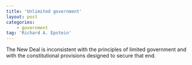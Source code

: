 ```yaml
---
title: 'Unlimited government'
layout: post
categories:
    - government
tag: 'Richard A. Epstein'
---
```


The New Deal is inconsistent with the principles of limited government and with the constitutional provisions designed to secure that end.